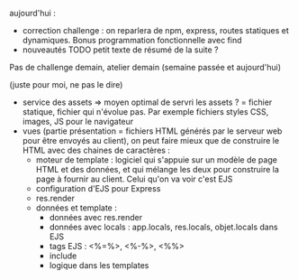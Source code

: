 aujourd'hui :
- correction challenge : on reparlera de npm, express, routes statiques et dynamiques. Bonus programmation fonctionnelle avec find
- nouveautés
TODO petit texte de résumé de la suite ?

Pas de challenge demain, atelier demain (semaine passée et aujourd'hui)


(juste pour moi, ne pas le dire)
- service des assets => moyen optimal de servri les assets ? = fichier statique, fichier qui n'évolue pas. Par exemple fichiers styles CSS, images, JS pour le navigateur
- vues (partie présentation = fichiers HTML générés par le serveur web pour être envoyés au client), on peut faire mieux que de construire le HTML avec des chaines de caractères :
  - moteur de template : logiciel qui s'appuie sur un modèle de page HTML et des données, et qui mélange les deux pour construire la page à fournir au client. Celui qu'on va voir c'est EJS
  - configuration d'EJS pour Express
  - res.render
  - données et template :
    - données avec res.render
    - données avec locals : app.locals, res.locals, objet.locals dans EJS
    - tags EJS : <%=%>, <%-%>, <%%>
    - include
    - logique dans les templates